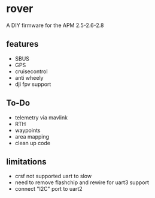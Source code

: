# rover
A DIY firmware for the APM 2.5-2.6-2.8

## features

* SBUS
*  GPS
* cruisecontrol
* anti wheely
* dji fpv support


## To-Do

* telemetry via mavlink
* RTH
* waypoints
* area mapping
* clean up code

## limitations
* crsf not supported uart to slow
* need to remove flashchip and rewire for uart3 support 
* connect "I2C" port to uart2  
